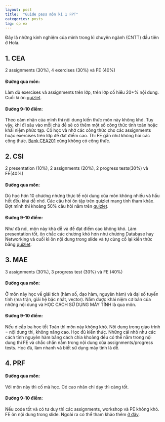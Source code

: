 ```yaml
---
layout: post
title:  "Guide pass môn kì 1 FPT"
categories: posts
tag: cp ex
---
```

Đây là những kinh nghiệm của mình trong kì chuyên ngành (CNTT) đầu tiên ở Hola.

## 1. CEA
2 assignments (30%), 4 exercises (30%) và FE (40%)
#### Đường qua môn:
Làm đủ exercises và assignments trên lớp, trên lớp cố hiểu 20+% nội dung. Cuối kì ôn [quizlet](https://quizlet.com/245233266/cea201-full-flash-cards/).
#### Đường 9-10 điểm:
Theo cảm nhận của mình thì nội dung kiến thức môn này không khó. Tuy vậy, khi đi sâu vào mỗi chủ đề sẽ có thêm một số công thức tính toán hoặc khái niệm phức tạp. Cố học và nhớ các công thức cho các assignments hoặc exercises trên lớp để đạt điểm cao. Thi FE gần như không hỏi các công thức. [Bank CEA201](https://quizlet.com/245233266/cea201-full-flash-cards/) cũng không có công thức.

## 2. CSI
2 presentation (10%), 2 assignments (20%), 2 progress tests(30%) và FE(40%)
#### Đường qua môn:
Dù học hơn 10 chương nhưng thực tế nội dung của môn không nhiều và hầu hết đều khá dễ nhớ. Các câu hỏi ôn tập trên quizlet mang tính tham khảo. Đợt mình thi khoảng 50% câu hỏi nằm trên [quizlet](https://quizlet.com/241199609/csi101-full-flash-cards/).
#### Đường 9-10 điểm:
Như đã nói, môn này khá dễ và để đạt điểm cao không khó. Làm presentation tốt, ôn chắc các chương khó hơn như chương Database hay Networking và cuối kì ôn nội dung trong slide và tự củng cố lại kiến thức bằng [quizlet](https://quizlet.com/241199609/csi101-full-flash-cards/).

## 3. MAE
3 assignments (30%), 3 progress test (30%) và FE (40%)
#### Đường qua môn:
Ở môn này học về giải tích (hàm số, đạo hàm, nguyên hàm) và đại số tuyến tính (ma trận, giải hệ bậc nhất, vector). Nắm được khái niệm cơ bản của những nội dung và HỌC CÁCH SỬ DỤNG MÁY TÍNH là qua môn.
#### Đường 9-10 điểm:
Nếu ở cấp ba học tốt Toán thì môn này không khó. Nội dung trong giáo trình = nội dung thi, không nâng cao. Học đủ kiến thức. Những cái nhỏ như các cách tính nguyên hàm bằng cách chia khoảng đều có thể nằm trong nội dung thi FE và chắc chắn nằm trong nội dung của assignments/progress tests. Học đủ, làm nhanh và biết sử dụng máy tính là dễ.

## 4. PRF
#### Đường qua môn:
Với môn này thì cố mà học. Có cao nhân chỉ dạy thì càng tốt.
#### Đường 9-10 điểm:
Nếu code tốt và có tư duy thì các assignments, workshop và PE không khó. FE ôn nội dung trong slide. Ngoài ra có thể tham khảo thêm [ở đây](https://drive.google.com/drive/folders/1Hsl4dWE1_OOvxJl1PEsAQnUBQCcAVRgR).
